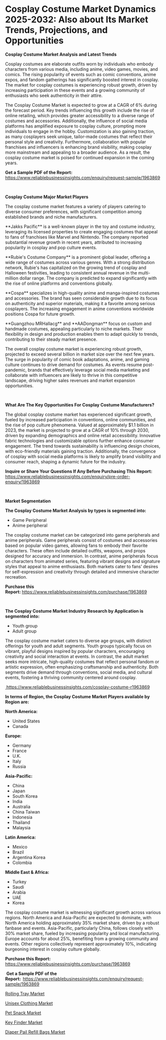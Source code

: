 <p><h1>Cosplay Costume Market Dynamics 2025-2032: Also about Its Market Trends, Projections, and Opportunities</h1></p><p><strong>Cosplay Costume Market Analysis and Latest Trends</strong></p>
<p><p>Cosplay costumes are elaborate outfits worn by individuals who embody characters from various media, including anime, video games, movies, and comics. The rising popularity of events such as comic conventions, anime expos, and fandom gatherings has significantly boosted interest in cosplay. The market for cosplay costumes is experiencing robust growth, driven by increasing participation in these events and a growing community of enthusiasts who seek authenticity in their attire.</p><p>The Cosplay Costume Market is expected to grow at a CAGR of 6% during the forecast period. Key trends influencing this growth include the rise of online retailing, which provides greater accessibility to a diverse range of costumes and accessories. Additionally, the influence of social media platforms has amplified exposure to cosplay culture, prompting more individuals to engage in the hobby. Customization is also gaining traction, as many cosplayers seek unique, tailor-made costumes that reflect their personal style and creativity. Furthermore, collaboration with popular franchises and influencers is enhancing brand visibility, making cosplay more mainstream and appealing to a broader audience. As a result, the cosplay costume market is poised for continued expansion in the coming years.</p></p>
<p><strong>Get a Sample PDF of the Report:&nbsp;</strong> <a href="https://www.reliablebusinessinsights.com/enquiry/request-sample/1963869?utm_campaign=1113&utm_medium=2&utm_source=Github&utm_content=ia&utm_term=08022025&utm_id=cosplay-costume">https://www.reliablebusinessinsights.com/enquiry/request-sample/1963869</a></p>
<p>&nbsp;</p>
<p><strong>Cosplay Costume Major Market Players</strong></p>
<p><p>The cosplay costume market features a variety of players catering to diverse consumer preferences, with significant competition among established brands and niche manufacturers.</p><p>**Jakks Pacific** is a well-known player in the toy and costume industry, leveraging its licensed properties to create engaging costumes that appeal to fans of franchises like Marvel and Nintendo. The company reported substantial revenue growth in recent years, attributed to increasing popularity in cosplay and pop culture events.</p><p>**Rubie's Costume Company** is a prominent global leader, offering a wide range of costumes across various genres. With a strong distribution network, Rubie's has capitalized on the growing trend of cosplay and Halloween festivities, leading to consistent annual revenue in the multi-million dollar range. The company is predicted to expand significantly with the rise of online platforms and conventions globally.</p><p>**Cospa** specializes in high-quality anime and manga-inspired costumes and accessories. The brand has seen considerable growth due to its focus on authenticity and superior materials, making it a favorite among serious cosplayers. The increasing engagement in anime conventions worldwide positions Cospa for future growth.</p><p>**Guangzhou MRHallacg** and **AADongman** focus on custom and handmade costumes, appealing particularly to niche markets. Their flexibility in design and production enables them to adapt quickly to trends, contributing to their steady market presence.</p><p>The overall cosplay costume market is experiencing robust growth, projected to exceed several billion in market size over the next few years. The surge in popularity of comic book adaptations, anime, and gaming culture continues to drive demand for costumes. As events resume post-pandemic, brands that effectively leverage social media marketing and collaborate with influencers are likely to thrive in this competitive landscape, driving higher sales revenues and market expansion opportunities.</p></p>
<p>&nbsp;</p>
<p><strong>What Are The Key Opportunities For Cosplay Costume Manufacturers?</strong></p>
<p><p>The global cosplay costume market has experienced significant growth, fueled by increased participation in conventions, online communities, and the rise of pop culture phenomena. Valued at approximately $1.1 billion in 2023, the market is projected to grow at a CAGR of 10% through 2030, driven by expanding demographics and online retail accessibility. Innovative fabric technologies and customizable options further enhance consumer engagement. The trend towards sustainability is influencing design choices, with eco-friendly materials gaining traction. Additionally, the convergence of cosplay with social media platforms is likely to amplify brand visibility and consumer reach, shaping a dynamic future for the industry.</p></p>
<p><strong>Inquire or Share Your Questions If Any Before Purchasing This Report:</strong> <a href="https://www.reliablebusinessinsights.com/enquiry/pre-order-enquiry/1963869?utm_campaign=1113&utm_medium=2&utm_source=Github&utm_content=ia&utm_term=08022025&utm_id=cosplay-costume">https://www.reliablebusinessinsights.com/enquiry/pre-order-enquiry/1963869</a></p>
<p>&nbsp;</p>
<p><strong>Market Segmentation</strong></p>
<p><strong>The Cosplay Costume Market Analysis by types is segmented into:</strong></p>
<p><ul><li>Game Peripheral</li><li>Anime peripheral</li></ul></p>
<p><p>The cosplay costume market can be categorized into game peripherals and anime peripherals. Game peripherals consist of costumes and accessories based on popular video games, allowing fans to embody their favorite characters. These often include detailed outfits, weapons, and props designed for accuracy and immersion. In contrast, anime peripherals focus on characters from animated series, featuring vibrant designs and signature styles that appeal to anime enthusiasts. Both markets cater to fans’ desires for self-expression and creativity through detailed and immersive character recreation.</p></p>
<p><strong>Purchase this Report:&nbsp;</strong><a href="https://www.reliablebusinessinsights.com/purchase/1963869?utm_campaign=1113&utm_medium=2&utm_source=Github&utm_content=ia&utm_term=08022025&utm_id=cosplay-costume">https://www.reliablebusinessinsights.com/purchase/1963869</a></p>
<p>&nbsp;</p>
<p><strong>The Cosplay Costume Market Industry Research by Application is segmented into:</strong></p>
<p><ul><li>Youth group</li><li>Adult group</li></ul></p>
<p><p>The cosplay costume market caters to diverse age groups, with distinct offerings for youth and adult segments. Youth groups typically focus on vibrant, playful designs inspired by popular characters, encouraging creativity and social interaction at events. In contrast, the adult market seeks more intricate, high-quality costumes that reflect personal fandom or artistic expression, often emphasizing craftsmanship and authenticity. Both segments drive demand through conventions, social media, and cultural events, fostering a thriving community centered around cosplay.</p></p>
<p><a href="https://www.reliablebusinessinsights.com/cosplay-costume-r1963869?utm_campaign=1113&utm_medium=2&utm_source=Github&utm_content=ia&utm_term=08022025&utm_id=cosplay-costume">&nbsp;https://www.reliablebusinessinsights.com/cosplay-costume-r1963869</a></p>
<p><strong>In terms of Region, the Cosplay Costume Market Players available by Region are:</strong></p>
<p>
    <p> <strong> North America: </strong>
        <ul>
            <li>United States</li>
            <li>Canada</li>
        </ul>
        </p> 
    <p> <strong> Europe: </strong>
        <ul>
            <li>Germany</li>
            <li>France</li>
            <li>U.K.</li>
            <li>Italy</li>
            <li>Russia</li>
        </ul>
        </p> 
    <p> <strong> Asia-Pacific: </strong>
        <ul>
            <li>China</li>
            <li>Japan</li>
            <li>South Korea</li>
            <li>India</li>
            <li>Australia</li>
            <li>China Taiwan</li>
            <li>Indonesia</li>
            <li>Thailand</li>
            <li>Malaysia</li>
        </ul>
        </p> 
    <p> <strong> Latin America: </strong>
        <ul>
            <li>Mexico</li>
            <li>Brazil</li>
            <li>Argentina Korea</li>
            <li>Colombia</li>
        </ul>
        </p> 
    <p> <strong> Middle East & Africa: </strong>
        <ul>
            <li>Turkey</li>
            <li>Saudi</li>
            <li>Arabia</li>
            <li>UAE</li>
            <li>Korea</li>
        </ul>
    </p>
    </p>
<p><p>The cosplay costume market is witnessing significant growth across various regions. North America and Asia-Pacific are expected to dominate, with North America holding approximately 35% market share, driven by a robust fanbase and events. Asia-Pacific, particularly China, follows closely with 30% market share, fueled by increasing popularity and local manufacturing. Europe accounts for about 25%, benefiting from a growing community and events. Other regions collectively represent approximately 10%, indicating burgeoning interest in cosplay culture globally.</p></p>
<p><strong>Purchase this Report: </strong><a href="https://www.reliablebusinessinsights.com/purchase/1963869?utm_campaign=1113&utm_medium=2&utm_source=Github&utm_content=ia&utm_term=08022025&utm_id=cosplay-costume">https://www.reliablebusinessinsights.com/purchase/1963869</a></p>
<p>&nbsp;<strong>Get a Sample PDF of the Report:&nbsp;&nbsp;</strong><a href="https://www.reliablebusinessinsights.com/enquiry/request-sample/1963869?utm_campaign=1113&utm_medium=2&utm_source=Github&utm_content=ia&utm_term=08022025&utm_id=cosplay-costume">https://www.reliablebusinessinsights.com/enquiry/request-sample/1963869</a></p>
<p><strong></strong></p>
<p><p><a href="https://github.com/leyesamilej/Market-Research-Report-List-1/blob/main/rolling-tray-market.md?utm_campaign=1113&utm_medium=2&utm_source=Github&utm_content=ia&utm_term=08022025&utm_id=cosplay-costume">Rolling Tray Market</a></p><p><a href="https://github.com/carylgrinko/Market-Research-Report-List-1/blob/main/unisex-clothing-market.md?utm_campaign=1113&utm_medium=2&utm_source=Github&utm_content=ia&utm_term=08022025&utm_id=cosplay-costume">Unisex Clothing Market</a></p><p><a href="https://github.com/ziogaskangui96/Market-Research-Report-List-1/blob/main/pet-snack-market.md?utm_campaign=1113&utm_medium=2&utm_source=Github&utm_content=ia&utm_term=08022025&utm_id=cosplay-costume">Pet Snack Market</a></p><p><a href="https://github.com/guinoopandam/Market-Research-Report-List-1/blob/main/key-finder-market.md?utm_campaign=1113&utm_medium=2&utm_source=Github&utm_content=ia&utm_term=08022025&utm_id=cosplay-costume">Key Finder Market</a></p><p><a href="https://github.com/lizonbochil23/Market-Research-Report-List-1/blob/main/diaper-pail-refill-bags-market.md?utm_campaign=1113&utm_medium=2&utm_source=Github&utm_content=ia&utm_term=08022025&utm_id=cosplay-costume">Diaper Pail Refill Bags Market</a></p></p>